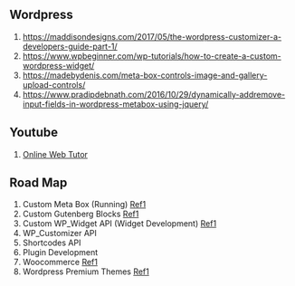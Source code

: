 ## Wordpress
1. https://maddisondesigns.com/2017/05/the-wordpress-customizer-a-developers-guide-part-1/
2. https://www.wpbeginner.com/wp-tutorials/how-to-create-a-custom-wordpress-widget/
3. https://madebydenis.com/meta-box-controls-image-and-gallery-upload-controls/
4. https://www.pradipdebnath.com/2016/10/29/dynamically-addremove-input-fields-in-wordpress-metabox-using-jquery/

## Youtube
1. [Online Web Tutor](https://www.youtube.com/c/OnlineWebTutor/playlists)

## Road Map
1. Custom Meta Box (Running) [Ref1](https://www.youtube.com/watch?v=DEpxb0jobjY&list=PLT9miexWCpPVvnZwVw5uA0ZwCOCBaf0Xn)
2. Custom Gutenberg Blocks [Ref1](https://www.youtube.com/watch?v=ZyZ3KQH7rRQ&list=PLriKzYyLb28lHhftzU7Z_DJ32mvLy4KKH)
3. Custom WP_Widget API (Widget Development) [Ref1](https://www.youtube.com/watch?v=xQHrZm9LqO0&list=PLT9miexWCpPV3cBfIgMtJ8qCgeB-AD125)
4. WP_Customizer API
5. Shortcodes API
6. Plugin Development
7. Woocommerce [Ref1](https://www.youtube.com/watch?v=JMVTHnWxe0Y&list=PLT9miexWCpPUKzUhMvXiBqoFGsnqBPZ_v)
8. Wordpress Premium Themes [Ref1](https://www.youtube.com/watch?v=ViZLtFIcSfo&list=PLriKzYyLb28kpEnFFi9_vJWPf5-_7d3rX)
